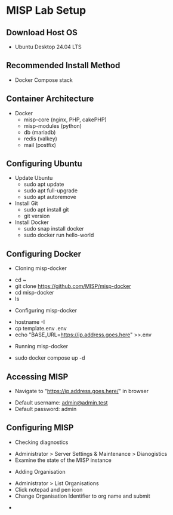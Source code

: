 # MISP Lab Setup

## Download Host OS
- Ubuntu Desktop 24.04 LTS

## Recommended Install Method
- Docker Compose stack

## Container Architecture
- Docker
  * misp-core (nginx, PHP, cakePHP)
  * misp-modules (python)
  * db (mariadb)
  * redis (valkey)
  * mail (postfix)

## Configuring Ubuntu
- Update Ubuntu
  * sudo apt update
  * sudo apt full-upgrade
  * sudo apt autoremove
- Install Git
  * sudo apt install git
  * git version
- Install Docker
  * sudo snap install docker
  * sudo docker run hello-world

## Configuring Docker
- Cloning misp-docker
 * cd ~
 * git clone https://github.com/MISP/misp-docker
 * cd misp-docker
 * ls
- Configuring misp-docker
 * hostname -I
 * cp template.env .env
 * echo "BASE_URL=https://ip.address.goes.here" >>.env
- Running misp-docker
 * sudo docker compose up -d
   
## Accessing MISP
- Navigate to "https://ip.address.goes.here/" in browser
 * Default username: admin@admin.test
 * Default password: admin

## Configuring MISP
- Checking diagnostics
 * Administrator > Server Settings & Maintenance > Dianogistics
 * Examine the state of the MISP instance
- Adding Organisation
 * Administrator > List Organisations
 * Click notepad and pen icon
 * Change Organisation Identifier to org name and submit
- 

